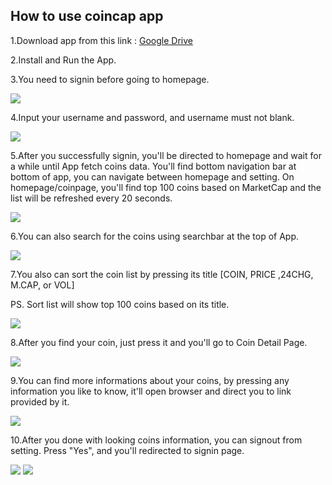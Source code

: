 ## How to use coincap app

1.Download app from this link :
[Google Drive](https://drive.google.com/drive/folders/1tM5Xzxy7x3QNxix-OEa6k5TedqLzHGJQ?usp=sharing)

2.Install and Run the App.

3.You need to signin before going to homepage.

![](https://res.cloudinary.com/andysetiawan/image/upload/v1557192396/CoinCap/rsz_01a_w4jiy7.png)

4.Input your username and password, and username must not blank.

![](https://res.cloudinary.com/andysetiawan/image/upload/v1557192959/CoinCap/rsz_01b_rc6jef.png)

5.After you successfully signin, you'll be directed to homepage and wait for a while until App fetch coins data. You'll find bottom navigation bar at bottom of app, you can navigate between homepage and setting. On homepage/coinpage, you'll find top 100 coins based on MarketCap and the list will be refreshed every 20 seconds.

![](https://res.cloudinary.com/andysetiawan/image/upload/v1557192960/CoinCap/rsz_02a_es1llx.png)

6.You can also search for the coins using searchbar at the top of App.

![](https://res.cloudinary.com/andysetiawan/image/upload/v1557192958/CoinCap/rsz_02b_i1i48f.png)

7.You also can sort the coin list by pressing its title [COIN, PRICE ,24CHG, M.CAP, or VOL]

PS. Sort list will show top 100 coins based on its title.

![](https://res.cloudinary.com/andysetiawan/image/upload/v1557192959/CoinCap/rsz_02c_do6fay.png)

8.After you find your coin, just press it and you'll go to Coin Detail Page.

![](https://res.cloudinary.com/andysetiawan/image/upload/v1557196342/CoinCap/rsz_03a_makhca.png)

9.You can find more informations about your coins, by pressing any information you like to know, it'll open browser and direct you to link provided by it.

![](https://res.cloudinary.com/andysetiawan/image/upload/v1557192959/CoinCap/rsz_03b_peqj6u.png)

10.After you done with looking coins information, you can signout from setting. Press "Yes", and you'll redirected to signin page.

![](https://res.cloudinary.com/andysetiawan/image/upload/v1557192957/CoinCap/rsz_04a_grqrnd.png)  ![](https://res.cloudinary.com/andysetiawan/image/upload/v1557192957/CoinCap/rsz_04b_slzxve.png)


